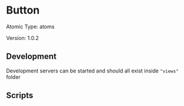 # Button

Atomic Type: atoms

Version: 1.0.2

## Development

Development servers can be started and should all exist inside `"views"` folder

## Scripts
